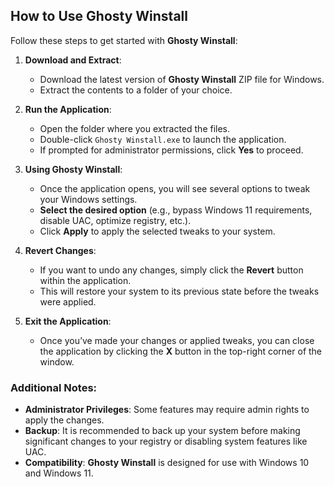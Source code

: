 ## How to Use Ghosty Winstall

Follow these steps to get started with **Ghosty Winstall**:

1. **Download and Extract**:
   - Download the latest version of **Ghosty Winstall** ZIP file for Windows.
   - Extract the contents to a folder of your choice.

2. **Run the Application**:
   - Open the folder where you extracted the files.
   - Double-click `Ghosty Winstall.exe` to launch the application.
   - If prompted for administrator permissions, click **Yes** to proceed.

3. **Using Ghosty Winstall**:
   - Once the application opens, you will see several options to tweak your Windows settings.
   - **Select the desired option** (e.g., bypass Windows 11 requirements, disable UAC, optimize registry, etc.).
   - Click **Apply** to apply the selected tweaks to your system.

4. **Revert Changes**:
   - If you want to undo any changes, simply click the **Revert** button within the application.
   - This will restore your system to its previous state before the tweaks were applied.

5. **Exit the Application**:
   - Once you’ve made your changes or applied tweaks, you can close the application by clicking the **X** button in the top-right corner of the window.

### Additional Notes:
- **Administrator Privileges**: Some features may require admin rights to apply the changes.
- **Backup**: It is recommended to back up your system before making significant changes to your registry or disabling system features like UAC.
- **Compatibility**: **Ghosty Winstall** is designed for use with Windows 10 and Windows 11.
